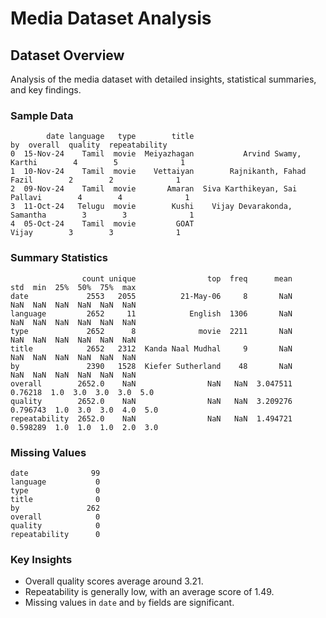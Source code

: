 
# Media Dataset Analysis

## Dataset Overview
Analysis of the media dataset with detailed insights, statistical summaries, and key findings.

### Sample Data
```
        date language   type        title                             by  overall  quality  repeatability
0  15-Nov-24    Tamil  movie  Meiyazhagan           Arvind Swamy, Karthi        4        5              1
1  10-Nov-24    Tamil  movie    Vettaiyan        Rajnikanth, Fahad Fazil        2        2              1
2  09-Nov-24    Tamil  movie       Amaran  Siva Karthikeyan, Sai Pallavi        4        4              1
3  11-Oct-24   Telugu  movie        Kushi    Vijay Devarakonda, Samantha        3        3              1
4  05-Oct-24    Tamil  movie         GOAT                          Vijay        3        3              1
```

### Summary Statistics
```
                count unique                top  freq      mean       std  min  25%  50%  75%  max
date             2553   2055          21-May-06     8       NaN       NaN  NaN  NaN  NaN  NaN  NaN
language         2652     11            English  1306       NaN       NaN  NaN  NaN  NaN  NaN  NaN
type             2652      8              movie  2211       NaN       NaN  NaN  NaN  NaN  NaN  NaN
title            2652   2312  Kanda Naal Mudhal     9       NaN       NaN  NaN  NaN  NaN  NaN  NaN
by               2390   1528  Kiefer Sutherland    48       NaN       NaN  NaN  NaN  NaN  NaN  NaN
overall        2652.0    NaN                NaN   NaN  3.047511   0.76218  1.0  3.0  3.0  3.0  5.0
quality        2652.0    NaN                NaN   NaN  3.209276  0.796743  1.0  3.0  3.0  4.0  5.0
repeatability  2652.0    NaN                NaN   NaN  1.494721  0.598289  1.0  1.0  1.0  2.0  3.0
```

### Missing Values
```
date              99
language           0
type               0
title              0
by               262
overall            0
quality            0
repeatability      0
```

### Key Insights
- Overall quality scores average around 3.21.
- Repeatability is generally low, with an average score of 1.49.
- Missing values in `date` and `by` fields are significant.
